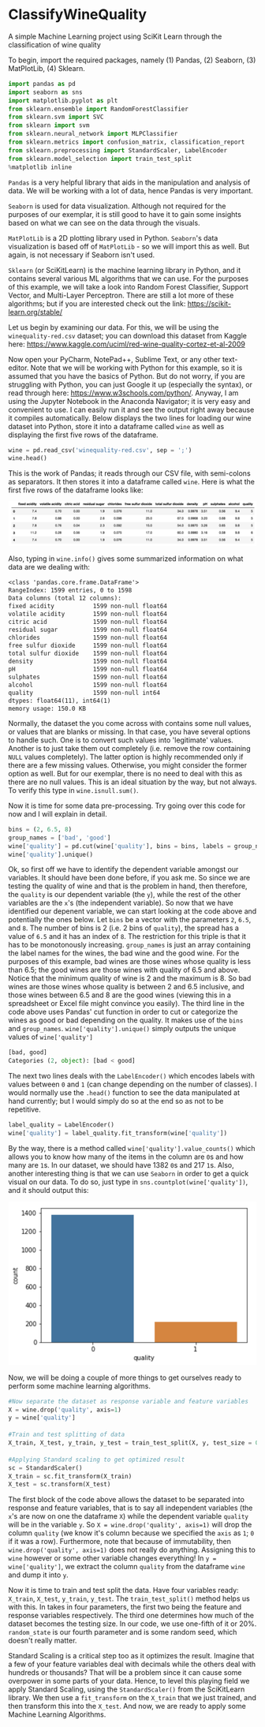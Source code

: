 # ClassifyWineQuality
A simple Machine Learning project using SciKit Learn through the classification of wine quality

To begin, import the required packages, namely (1) Pandas, (2) Seaborn, (3) MatPlotLib, (4) Sklearn.

```python
import pandas as pd
import seaborn as sns
import matplotlib.pyplot as plt
from sklearn.ensemble import RandomForestClassifier
from sklearn.svm import SVC
from sklearn import svm
from sklearn.neural_network import MLPClassifier
from sklearn.metrics import confusion_matrix, classification_report
from sklearn.preprocessing import StandardScaler, LabelEncoder
from sklearn.model_selection import train_test_split
%matplotlib inline
```
`Pandas` is a very helpful library that aids in the manipulation and analysis of data. We will be working with a lot of data, hence Pandas is very important.

`Seaborn` is used for data visualization. Although not required for the purposes of our exemplar, it is still good to have it to gain some insights based on what we can see on the data through the visuals.

`MatPlotLib` is a 2D plotting library used in Python. `Seaborn`'s data visualization is based off of `MatPlotLib` - so we will import this as well. But again, is not necessary if Seaborn isn't used.

`Sklearn` (or SciKitLearn) is the machine learning library in Python, and it contains several various ML algorithms that we can use. For the purposes of this example, we will take a look into Random Forest Classifier, Support Vector, and Multi-Layer Perceptron. There are still a lot more of these algorithms; but if you are interested check out the link: https://scikit-learn.org/stable/

Let us begin by examining our data. For this, we will be using the `winequality-red.csv` dataset; you can download this dataset from Kaggle here: https://www.kaggle.com/uciml/red-wine-quality-cortez-et-al-2009

Now open your PyCharm, NotePad++, Sublime Text, or any other text-editor. Note that we will be working with Python for this example, so it is assumed that you have the basics of Python. But do not worry, if you are struggling with Python, you can just Google it up (especially the syntax), or read through here: https://www.w3schools.com/python/. Anyway, I am using the Jupyter Notebook in the Anaconda Navigator; it is very easy and convenient to use. I can easily run it and see the output right away because it compiles automatically. Below displays the two lines for loading our wine dataset into Python, store it into a dataframe called `wine` as well as displaying the first five rows of the dataframe.

```python
wine = pd.read_csv('winequality-red.csv', sep = ';')
wine.head()
```
This is the work of Pandas; it reads through our CSV file, with semi-colons as separators. It then stores it into a dataframe called `wine`. Here is what the first five rows of the dataframe looks like:

![wine01](img/wine01.png)

Also, typing in `wine.info()` gives some summarized information on what data are we dealing with:

```
<class 'pandas.core.frame.DataFrame'>
RangeIndex: 1599 entries, 0 to 1598
Data columns (total 12 columns):
fixed acidity           1599 non-null float64
volatile acidity        1599 non-null float64
citric acid             1599 non-null float64
residual sugar          1599 non-null float64
chlorides               1599 non-null float64
free sulfur dioxide     1599 non-null float64
total sulfur dioxide    1599 non-null float64
density                 1599 non-null float64
pH                      1599 non-null float64
sulphates               1599 non-null float64
alcohol                 1599 non-null float64
quality                 1599 non-null int64
dtypes: float64(11), int64(1)
memory usage: 150.0 KB
```

Normally, the dataset the you come across with contains some null values, or values that are blanks or missing. In that case, you have several options to handle such. One is to convert such values into 'legitimate' values. Another is to just take them out completely (i.e. remove the row containing `NULL` values completely). The latter option is highly recommended only if there are a few missing values. Otherwise, you might consider the former option as well. But for our exemplar, there is no need to deal with this as there are no null values. This is an ideal situation by the way, but not always. To verify this type in `wine.isnull.sum()`.

Now it is time for some data pre-processing. Try going over this code for now and I will explain in detail.

```python
bins = (2, 6.5, 8)       
group_names = ['bad', 'good']
wine['quality'] = pd.cut(wine['quality'], bins = bins, labels = group_names) 
wine['quality'].unique()
```

Ok, so first off we have to identify the dependent variable amongst our variables. It should have been done before, if you ask me. So since we are testing the quality of wine and that is the problem in hand, then therefore, the `quality` is our dependent variable (the `y`), while the rest of the other variables are the `x`'s (the independent variable). So now that we have identified our depenent variable, we can start looking at the code above and potentially the ones below. Let `bins` be a vector with the parameters `2`, `6.5`, and `8`. The number of bins is 2 (i.e. 2 bins of `quality`), the spread has a value of `6.5` and it has an index of `8`. The restriction for this triple is that it has to be monotonously increasing. `group_names` is just an array containing the label names for the wines, the bad wine and the good wine. For the purposes of this example, bad wines are those wines whose quality is less than 6.5; the good wines are those wines with quality of 6.5 and above. Notice that the minimum quality of wine is 2 and the maximum is 8. So bad wines are those wines whose quality is between 2 and 6.5 inclusive, and those wines between 6.5 and 8 are the good wines (viewing this in a spreadsheet or Excel file might convince you easily). The third line in the code above uses Pandas' cut function in order to cut or categorize the wines as good or bad depending on the quality. It makes use of the `bins` and `group_names`. `wine['quality'].unique()` simply outputs the unique values of `wine['quality']`

```python
[bad, good]
Categories (2, object): [bad < good]
```

The next two lines deals with the `LabelEncoder()` which encodes labels with values between `0` and `1` (can change depending on the number of classes). I would normally use the `.head()` function to see the data manipulated at hand currently; but I would simply do so at the end so as not to be repetitive.

```python
label_quality = LabelEncoder()
wine['quality'] = label_quality.fit_transform(wine['quality'])
```

By the way, there is a method called `wine['quality'].value_counts()` which allows you to know how many of the items in the column are `0`s and how many are `1`s. In our dataset, we should have 1382 `0`s and 217 `1`s. Also, another interesting thing is that we can use `Seaborn` in order to get a quick visual on our data. To do so, just type in `sns.countplot(wine['quality'])`, and it should output this:

![wine02](img/wine02.png)

Now, we will be doing a couple of more things to get ourselves ready to perform some machine learning algorithms. 

```python
#Now separate the dataset as response variable and feature variables
X = wine.drop('quality', axis=1)
y = wine['quality']

#Train and test splitting of data
X_train, X_test, y_train, y_test = train_test_split(X, y, test_size = 0.2, random_state = 42)

#Applying Standard scaling to get optimized result
sc = StandardScaler() 
X_train = sc.fit_transform(X_train)
X_test = sc.transform(X_test)
```

The first block of the code above allows the dataset to be separated into response and feature variables, that is to say all independent variables (the `x`'s are now on one the dataframe `X`) while the dependent variable `quality` will be in the variable `y`.  So `X = wine.drop('quality', axis=1)` will drop the column `quality` (we know it's column because we specified the `axis` as `1`; `0` if it was a row). Furthermore, note that because of immutability, then `wine.drop('quality', axis=1)` does not really do anything. Assigning this to `wine` however or some other variable changes everything! In `y = wine['quality']`, we extract the column `quality` from the dataframe `wine` and dump it into `y`.

Now it is time to train and test split the data. Have four variables ready: `X_train`, `X_test`, `y_train`, `y_test`. The `train_test_split()` method helps us with this. In takes in four parameters, the first two being the feature and response variables respectively. The third one determines how much of the dataset becomes the testing size. In our code, we use one-fifth of it or 20%. `random_state` is our fourth parameter and is some random seed, which doesn't really matter.

Standard Scaling is a critical step too as it optimizes the result. Imagine that a few of your feature variables deal with decimals while the others deal with hundreds or thousands? That will be a problem since it can cause some overpower in some parts of your data. Hence, to level this playing field we apply Standard Scaling, using the `StandardScaler()` from the SciKitLearn library. We then use a `fit_transform` on the `X_train` that we just trained, and then transform this into the `X_test`. And now, we are ready to apply some Machine Learning Algorithms.

